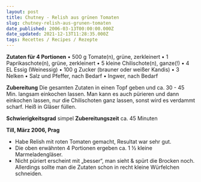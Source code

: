 ```yaml
---
layout: post
title: Chutney - Relish aus grünen Tomaten
slug: chutney-relish-aus-grunen-tomaten
date_published: 2006-03-13T00:00:00.000Z
date_updated: 2021-12-13T11:28:35.000Z
tags: Recettes / Recipes / Rezepte
---
```


**Zutaten für 4 Portionen**
•	500 g Tomate(n), grüne, zerkleinert
•	1 Paprikaschote(n), grüne, zerkleinert
•	5 kleine Chilischote(n), ganze(!)
•	4 EL Essig (Weinessig)
•	100 g Zucker (brauner oder weißer Kandis)
•	3 Nelken
•	Salz und Pfeffer, nach Bedarf
•	Ingwer, nach Bedarf

**Zubereitung**
Die gesamten Zutaten in einen Topf geben und ca. 30 - 45 Min. langsam einkochen lassen. Man kann es auch pürieren und dann einkochen lassen, nur die Chilischoten ganz lassen, sonst wird es verdammt scharf. Heiß in Gläser füllen.

**Schwierigkeitsgrad** simpel
**Zubereitungszeit** ca. 45 Minuten

**Till, März 2006, Prag**

- Habe Relish mit roten Tomaten gemacht, Resultat war sehr gut.
- Die oben erwähnten 4 Portionen ergeben ca. 1 ½ kleine Marmeladengläser.
- Nicht püriert erscheint mit „besser“, man sieht & spürt die Brocken noch. Allerdings sollte man die Zutaten schon in recht kleine Würfelchen schneiden.
